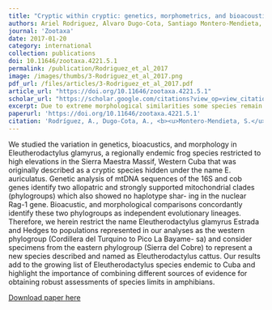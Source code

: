 ```yaml
---
title: "Cryptic within cryptic: genetics, morphometrics, and bioacoustics delimitate a new species of Eleutherodactylus (Anura: Eleutherodactylidae) from Eastern Cuba"
authors: Ariel Rodriguez, Alvaro Dugo-Cota, Santiago Montero-Mendieta, Alejandro Gonzalez-Voyer, Roberto Alonso Bosch, Miguel Vences, Carles Vila
journal: 'Zootaxa'
date: 2017-01-20
category: international
collection: publications
doi: 10.11646/zootaxa.4221.5.1
permalink: /publication/Rodriguez_et_al_2017
image: /images/thumbs/3-Rodriguez_et_al_2017.png
pdf_url: /files/articles/3-Rodriguez_et_al_2017.pdf
article_url: "https://doi.org/10.11646/zootaxa.4221.5.1" 
scholar_url: "https://scholar.google.com/citations?view_op=view_citation&hl=en&user=kecK5aoAAAAJ&citation_for_view=kecK5aoAAAAJ:d1gkVwhDpl0C"
excerpt: Due to extreme morphological similarities some species remain undetected to the eyes of taxonomists and when discovered, often by the application of more refined techniques or increased sampling effort, are termed cryptic species. Among animals, such taxonomic discoveries are more frequent in nocturnal taxa, like arthropods and amphibians, which often rely on chemical or acoustic cues for communication and provide scarce information to our visually-oriented brain (Bickford, et al., 2006). The definition of a species as cryptic is to certain degree subjective, i.e., subtle morphological differences might be obvious to specialists but remain undetected by untrained observers. Yet, there is little doubt that a large number of truly cryptic species exist, and amphibians are an animal group where this phenomenon has become obvious in the past decades ...
paperurl: 'https://doi.org/10.11646/zootaxa.4221.5.1'
citation: 'Rodríguez, A., Dugo-Cota, A., <b><u>Montero-Mendieta, S.</u></b>, Alonso, R., Vences, M., Vilà, C. (2017). Cryptic within cryptic: genetics, morphometrics, and bioacoustics delimitate a new species of Eleutherodactylus (Anura: Eleutherodactylidae) from Eastern Cuba. <i>Zootaxa</i>, 4221(5): 501–522'
---
```

We studied the variation in genetics, bioacustics, and morphology in Eleutherodactylus glamyrus, a regionally endemic frog species restricted to high elevations in the Sierra Maestra Massif, Western Cuba that was originally described as a cryptic species hidden under the name E. auriculatus. Genetic analysis of mtDNA sequences of the 16S and cob genes identify two allopatric and strongly supported mitochondrial clades (phylogroups) which also showed no haplotype shar- ing in the nuclear Rag-1 gene. Bioacustic, and morphological comparisons concordantly identify these two phylogroups as independent evolutionary lineages. Therefore, we herein restrict the name Eleutherodactylus glamyrus Estrada and Hedges to populations represented in our analyses as the western phylogroup (Cordillera del Turquino to Pico La Bayame- sa) and consider specimens from the eastern phylogroup (Sierra del Cobre) to represent a new species described and named as Eleutherodactylus cattus. Our results add to the growing list of Eleutherodactylus species endemic to Cuba and highlight the importance of combining different sources of evidence for obtaining robust assessments of species limits in amphibians.

[Download paper here](https://santiagomonteromendieta.github.io/files/Rodriguez_et_al_2017.pdf)
